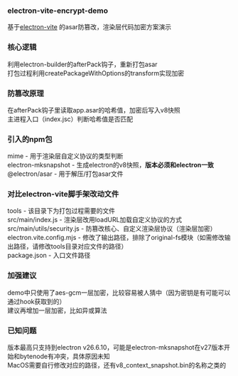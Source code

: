 ### electron-vite-encrypt-demo

基于[electron-vite](https://github.com/alex8088/electron-vite 'electron-vite') 的asar防篡改，渲染层代码加密方案演示

### 核心逻辑

利用electron-builder的afterPack钩子，重新打包asar  
打包过程利用createPackageWithOptions的transform实现加密

### 防篡改原理

在afterPack钩子里读取app.asar的哈希值，加密后写入v8快照  
主进程入口（index.jsc）判断哈希值是否匹配

### 引入的npm包

mime - 用于渲染层自定义协议的类型判断  
electron-mksnapshot - 生成electron的v8快照，**版本必须和electron一致**  
@electron/asar - 用于解压/打包asar文件

### 对比electron-vite脚手架改动文件

tools - 该目录下为打包过程需要的文件  
src/main/index.js - 渲染层改用loadURL加载自定义协议的方式  
src/main/utils/security.js - 防篡改核心、自定义渲染层协议（渲染层加密）  
electron.vite.config.mjs - 修改了输出路径，排除了original-fs模块（如需修改输出路径，请修改tools目录对应文件的路径）  
package.json - 入口文件路径

### 加强建议

demo中只使用了aes-gcm一层加密，比较容易被人猜中（因为密钥是有可能可以通过hook获取到的）  
建议再增加一层加密，比如异或算法

### 已知问题

版本最高只支持到electron v26.6.10，可能是electron-mksnapshot在v27版本开始和bytenode有冲突，具体原因未知  
MacOS需要自行修改对应的路径，还有v8_context_snapshot.bin的名称之类的
